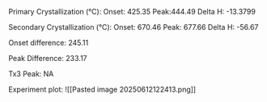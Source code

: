 Primary Crystallization (°C):
	Onset: 425.35
	Peak:444.49
	Delta H: -13.3799
	
Secondary Crystallization  (°C):
	Onset: 670.46
	Peak: 677.66
	Delta H: -56.67
	
Onset difference: 245.11

Peak Difference: 233.17

Tx3 Peak: NA

Experiment plot:
![[Pasted image 20250612122413.png]]